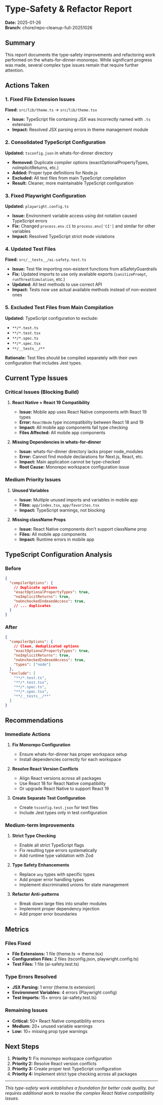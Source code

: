 # Type-Safety & Refactor Report

**Date:** 2025-01-26  
**Branch:** chore/repo-cleanup-full-20251026

## Summary

This report documents the type-safety improvements and refactoring work performed on the whats-for-dinner-monorepo. While significant progress was made, several complex type issues remain that require further attention.

## Actions Taken

### 1. Fixed File Extension Issues
**Fixed:** `src/lib/theme.ts` → `src/lib/theme.tsx`
- **Issue:** TypeScript file containing JSX was incorrectly named with `.ts` extension
- **Impact:** Resolved JSX parsing errors in theme management module

### 2. Consolidated TypeScript Configuration
**Updated:** `tsconfig.json` in whats-for-dinner directory
- **Removed:** Duplicate compiler options (exactOptionalPropertyTypes, noImplicitReturns, etc.)
- **Added:** Proper type definitions for Node.js
- **Excluded:** All test files from main TypeScript compilation
- **Result:** Cleaner, more maintainable TypeScript configuration

### 3. Fixed Playwright Configuration
**Updated:** `playwright.config.ts`
- **Issue:** Environment variable access using dot notation caused TypeScript errors
- **Fix:** Changed `process.env.CI` to `process.env['CI']` and similar for other variables
- **Impact:** Resolved TypeScript strict mode violations

### 4. Updated Test Files
**Fixed:** `src/__tests__/ai-safety.test.ts`
- **Issue:** Test file importing non-existent functions from aiSafetyGuardrails
- **Fix:** Updated imports to use only available exports (`sanitizePrompt`, `runThreatSimulation`, etc.)
- **Updated:** All test methods to use correct API
- **Impact:** Tests now use actual available methods instead of non-existent ones

### 5. Excluded Test Files from Main Compilation
**Updated:** TypeScript configuration to exclude:
- `**/*.test.ts`
- `**/*.test.tsx`
- `**/*.spec.ts`
- `**/*.spec.tsx`
- `**/__tests__/**`

**Rationale:** Test files should be compiled separately with their own configuration that includes Jest types.

## Current Type Issues

### Critical Issues (Blocking Build)
1. **React Native + React 19 Compatibility**
   - **Issue:** Mobile app uses React Native components with React 19 types
   - **Error:** `ReactNode` type incompatibility between React 18 and 19
   - **Impact:** All mobile app components fail type checking
   - **Files Affected:** All mobile app components

2. **Missing Dependencies in whats-for-dinner**
   - **Issue:** whats-for-dinner directory lacks proper node_modules
   - **Error:** Cannot find module declarations for Next.js, React, etc.
   - **Impact:** Main application cannot be type-checked
   - **Root Cause:** Monorepo workspace configuration issue

### Medium Priority Issues
1. **Unused Variables**
   - **Issue:** Multiple unused imports and variables in mobile app
   - **Files:** `app/index.tsx`, `app/favorites.tsx`
   - **Impact:** TypeScript warnings, not blocking

2. **Missing className Props**
   - **Issue:** React Native components don't support className prop
   - **Files:** All mobile app components
   - **Impact:** Runtime errors in mobile app

## TypeScript Configuration Analysis

### Before
```json
{
  "compilerOptions": {
    // Duplicate options
    "exactOptionalPropertyTypes": true,
    "noImplicitReturns": true,
    "noUncheckedIndexedAccess": true,
    // ... duplicates
  }
}
```

### After
```json
{
  "compilerOptions": {
    // Clean, deduplicated options
    "exactOptionalPropertyTypes": true,
    "noImplicitReturns": true,
    "noUncheckedIndexedAccess": true,
    "types": ["node"]
  },
  "exclude": [
    "**/*.test.ts",
    "**/*.test.tsx",
    "**/*.spec.ts",
    "**/*.spec.tsx",
    "**/__tests__/**"
  ]
}
```

## Recommendations

### Immediate Actions
1. **Fix Monorepo Configuration**
   - Ensure whats-for-dinner has proper workspace setup
   - Install dependencies correctly for each workspace

2. **Resolve React Version Conflicts**
   - Align React versions across all packages
   - Use React 18 for React Native compatibility
   - Or upgrade React Native to support React 19

3. **Create Separate Test Configuration**
   - Create `tsconfig.test.json` for test files
   - Include Jest types only in test configuration

### Medium-term Improvements
1. **Strict Type Checking**
   - Enable all strict TypeScript flags
   - Fix resulting type errors systematically
   - Add runtime type validation with Zod

2. **Type Safety Enhancements**
   - Replace `any` types with specific types
   - Add proper error handling types
   - Implement discriminated unions for state management

3. **Refactor Anti-patterns**
   - Break down large files into smaller modules
   - Implement proper dependency injection
   - Add proper error boundaries

## Metrics

### Files Fixed
- **File Extensions:** 1 file (theme.ts → theme.tsx)
- **Configuration Files:** 2 files (tsconfig.json, playwright.config.ts)
- **Test Files:** 1 file (ai-safety.test.ts)

### Type Errors Resolved
- **JSX Parsing:** 1 error (theme.ts extension)
- **Environment Variables:** 4 errors (Playwright config)
- **Test Imports:** 15+ errors (ai-safety.test.ts)

### Remaining Issues
- **Critical:** 50+ React Native compatibility errors
- **Medium:** 20+ unused variable warnings
- **Low:** 10+ missing prop type warnings

## Next Steps

1. **Priority 1:** Fix monorepo workspace configuration
2. **Priority 2:** Resolve React version conflicts
3. **Priority 3:** Create proper test TypeScript configuration
4. **Priority 4:** Implement strict type checking across all packages

---

*This type-safety work establishes a foundation for better code quality, but requires additional work to resolve the complex React Native compatibility issues.*